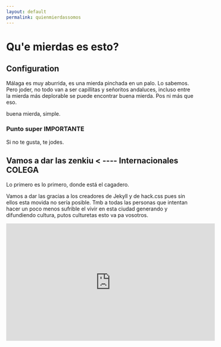 ```yaml
---
layout: default
permalink: quienmierdassomos
---
```


# Qu'e mierdas es esto?

## Configuration

Málaga es muy aburrida, es una mierda pinchada en un palo. Lo sabemos. Pero joder, no todo van a ser capillitas y señoritos andaluces, incluso entre la mierda más deplorable se puede encontrar buena mierda. Pos ni más que eso.

buena mierda, simple.

### Punto super IMPORTANTE

Si no te gusta, te jodes.

## Vamos a dar las zenkiu < ---- Internacionales COLEGA

Lo primero es lo primero, donde está el cagadero.

Vamos a dar las gracias a los creadores de Jekyll y de hack.css pues sin ellos esta movida no sería posible. Tmb a todas las personas que intentan hacer un poco menos sufrible el vivir en esta ciudad generando y difundiendo cultura, putos culturetas esto va pa vosotros.

<iframe width="560" height="315" src="https://www.youtube.com/embed/rkwXaLsnIiU" frameborder="0" allowfullscreen></iframe>
